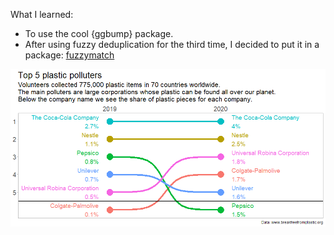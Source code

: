 What I learned:

- To use the cool {ggbump} package.
- After using fuzzy deduplication for the third time, I decided to put it in a package: [fuzzymatch](https://github.com/richardvogg/fuzzymatch)

![](plot.png)
